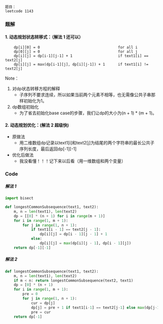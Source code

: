 
```
题目：  
leetcode 1143
```

### 题解
#### 1. 动态规划状态转移式：（解法 1 还可以）
```
    dp[i][0] = 0                                    for all i
    dp[0][j] = 0                                    for all j
    dp[i][j] = dp[i-1][j-1] + 1                     if text1[i] == text2[j]
    dp[i][j] = max(dp[i-1][j], dp[i][j-1]) + 1      if text1[i] != text2[j]
```
Note：
1. 对dp状态转移方程的解释
    - 子序列不要求连续，所以如果当前两个元素不相等，也无需像公共子串那样初始化为1。
2. dp数组初始化
    - 为了省去初始化base case的步骤，我们让dp的大小为(n + 1) * (m + 1)。

#### 2. 动态规划优化：(解法 2 超级快)
- 原做法
    - 用二维数组dp记录以text1[i]和text2[j]为结尾的两个字符串的最长公共子序列长度，最后返回dp[-1][-1]
- 优化后做法
    - 我没看懂！！！记下来以后看（用一维数组和两个变量）


### Code
##### 解法 1
```python
import bisect

def longestCommonSubsequence(text1, text2):
    m, n = len(text1), len(text2)
    dp = [[0] * (n + 1) for i in range(m + 1)]
    for i in range(1, m + 1):
        for j in range(1, n + 1):
            if text1[i - 1] == text2[j - 1]:
                dp[i][j] = dp[i - 1][j - 1] + 1
            else:
                dp[i][j] = max(dp[i][j - 1], dp[i - 1][j])
    return dp[-1][-1]
```

##### 解法 2
```python
def longestCommonSubsequence(text1, text2):
    m, n = len(text1), len(text2)
    if m < n: return longestCommonSubsequence(text2, text1)
    dp = [0] * (n + 1)
    for i in range(1, m + 1):
        pre = 0
        for j in range(1, n + 1):
            cur = dp[j]
            dp[j] = pre + 1 if text1[i-1] == text2[j-1] else max(dp[j-1], cur)
            pre = cur
    return dp[-1]
```